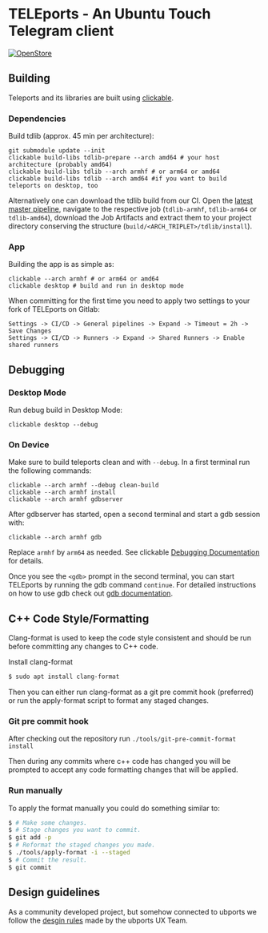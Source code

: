 # TELEports - An Ubuntu Touch Telegram client

[![OpenStore](https://open-store.io/badges/en_US.svg)](https://open-store.io/app/teleports.ubports)

## Building

Teleports and its libraries are built using
[clickable](https://clickable.bhdouglass.com/en/latest/).

### Dependencies

Build tdlib (approx. 45 min per architecture):

    git submodule update --init
    clickable build-libs tdlib-prepare --arch amd64 # your host architecture (probably amd64)
    clickable build-libs tdlib --arch armhf # or arm64 or amd64
    clickable build-libs tdlib --arch amd64 #if you want to build teleports on desktop, too

Alternatively one can download the tdlib build from our CI. Open the
[latest master pipeline](https://gitlab.com/ubports/apps/teleports/-/pipelines?page=1&scope=all&ref=master),
navigate to the respective job (`tdlib-armhf`, `tdlib-arm64` or `tdlib-amd64`),
download the Job Artifacts and extract them to your project directory conserving
the structure (`build/<ARCH_TRIPLET>/tdlib/install`).

### App

Building the app is as simple as:

    clickable --arch armhf # or arm64 or amd64
    clickable desktop # build and run in desktop mode

When committing for the first time you need to apply two settings to your fork
of TELEports on Gitlab:

    Settings -> CI/CD -> General pipelines -> Expand -> Timeout = 2h -> Save Changes
    Settings -> CI/CD -> Runners -> Expand -> Shared Runners -> Enable shared runners

## Debugging

### Desktop Mode

Run debug build in Desktop Mode:

    clickable desktop --debug

### On Device

Make sure to build teleports clean and with `--debug`. In a first terminal run
the following commands:

    clickable --arch armhf --debug clean-build
    clickable --arch armhf install
    clickable --arch armhf gdbserver

After gdbserver has started, open a second terminal and start a gdb session with:

    clickable --arch armhf gdb

Replace `armhf` by `arm64` as needed. See clickable
[Debugging Documentation](https://clickable-ut.dev/en/latest/debugging.html) for
details.

Once you see the `<gdb>` prompt in the second terminal, you can start TELEports
by running the gdb command `continue`. For detailed instructions on how to use
gdb check out
[gdb documentation](https://sourceware.org/gdb/current/onlinedocs/gdb/).  

## C++ Code Style/Formatting

Clang-format is used to keep the code style consistent and should be run before
committing any changes to C++ code.

Install clang-format

```bash
$ sudo apt install clang-format
```

Then you can either run clang-format as a git pre commit hook (preferred) or run
the apply-format script to format any staged changes.

### Git pre commit hook

After checking out the repository run `./tools/git-pre-commit-format install`

Then during any commits where c++ code has changed you will be prompted to
accept any code formatting changes that will be applied.

### Run manually

To apply the format manually you could do something similar to:

```bash
$ # Make some changes.
$ # Stage changes you want to commit.
$ git add -p
$ # Reformat the staged changes you made.
$ ./tools/apply-format -i --staged
$ # Commit the result.
$ git commit
```

## Design guidelines

As a community developed project, but somehow connected to ubports we follow the
[desgin rules](https://gitlab.com/ubports/teams/ux-des/ubuntu-touch-human-interface-guidelines---hib/wikis/home)
made by the ubports UX Team.
